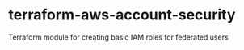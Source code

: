 # terraform-aws-account-security
Terraform module for creating basic IAM roles for federated users 
